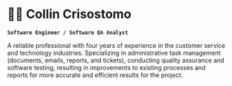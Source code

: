 # 👨‍💻 Collin Crisostomo

**`Software Engineer / Software QA Analyst`**

A reliable professional with four years of experience in the customer service and technology industries. Specializing in administrative task management (documents, emails, reports, and tickets), conducting quality assurance and software testing, resulting in improvements to existing processes and reports for more accurate and efficient results for the project.
